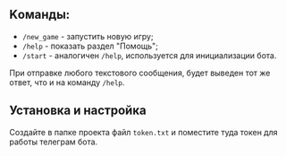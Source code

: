 ## Kоманды:
* `/new_game` - запустить новую игру;
* `/help` - показать раздел "Помощь";
* `/start` - аналогичен `/help`, используется для инициализации бота.

При отправке любого текстового сообщения, будет выведен тот же ответ, что и на команду `/help`.

## Установка и настройка

Cоздайте в папке проекта файл `token.txt` и поместите туда токен для работы телеграм бота.